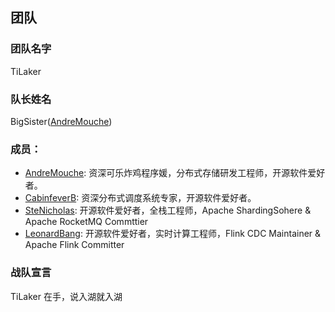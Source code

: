 ## 团队
### 团队名字
   TiLaker
### 队长姓名
 BigSister([AndreMouche](https://github.com/AndreMouche))
### 成员：

- [AndreMouche](https://github.com/AndreMouche): 资深可乐炸鸡程序媛，分布式存储研发工程师，开源软件爱好者。
- [CabinfeverB](https://github.com/CabinfeverB): 资深分布式调度系统专家，开源软件爱好者。
- [SteNicholas](https://github.com/SteNicholas): 开源软件爱好者，全栈工程师，Apache ShardingSohere & Apache RocketMQ Commttier
- [LeonardBang](https://github.com/LeonardBang): 开源软件爱好者，实时计算工程师，Flink CDC Maintainer & Apache Flink Committer

### 战队宣言

TiLaker 在手，说入湖就入湖
